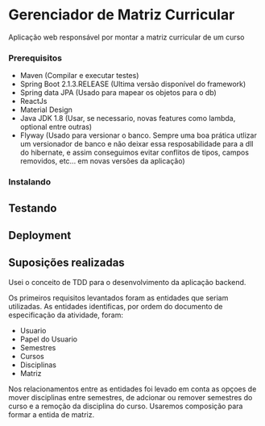 # Gerenciador de Matriz Curricular

Aplicação web responsável por montar a matriz curricular
de um curso

### Prerequisitos
* Maven (Compilar e executar testes)
* Spring Boot 2.1.3.RELEASE (Ultima versão disponível do framework)
* Spring data JPA (Usado para mapear os objetos para o db)
* ReactJs
* Material Design
* Java JDK 1.8 (Usar, se necessario, novas features como lambda, optional entre outras)
* Flyway (Usado para versionar o banco. Sempre uma boa prática utlizar um versionador de
banco e não deixar essa resposabilidade para a dll do hibernate, e 
 assim conseguimos evitar conflitos de tipos, campos removidos, etc... em novas versões da aplicação)

### Instalando


## Testando


## Deployment

## Suposições realizadas

Usei o conceito de TDD para o desenvolvimento da aplicação backend.

Os primeiros requisitos levantados foram as entidades que seriam utilizadas.
As entidades identificas, por ordem do documento de especificação da atividade, foram:

* Usuario
* Papel do Usuario
* Semestres
* Cursos
* Disciplinas
* Matriz

Nos relacionamentos entre as entidades foi levado em conta as opçoes de mover disciplinas entre semestres,
de adcionar ou remover semestres do curso e a remoção da disciplina do curso. Usaremos composição para formar a entida
de matriz.

